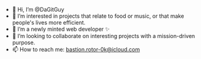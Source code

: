 - 👋 Hi, I’m @DaGitGuy
- 👀 I’m interested in projects that relate to food or music, or that make people's lives more efficient. 
- 🌱 I’m a newly minted web developer ✨ 
- 💞️ I’m looking to collaborate on interesting projects with a mission-driven purpose.
- 📫 How to reach me: bastion.rotor-0k@icloud.com

<!---
DaGitGuy/DaGitGuy is a ✨ special ✨ repository because its `README.md` (this file) appears on your GitHub profile.
You can click the Preview link to take a look at your changes.
--->
